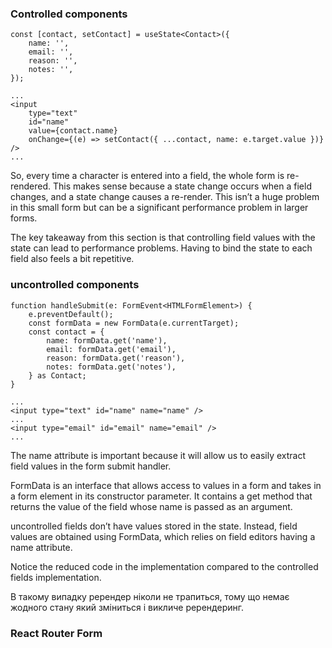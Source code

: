 ### Controlled components

```
const [contact, setContact] = useState<Contact>({
    name: '',
    email: '',
    reason: '',
    notes: '',
});

...
<input
    type="text"
    id="name"
    value={contact.name}
    onChange={(e) => setContact({ ...contact, name: e.target.value })}
/>
...

```

So, every time a character is entered into a field, the whole form is re-rendered. This makes sense because a state change occurs when a field changes, and a state change causes a re-render.
This isn’t a huge problem in this small form but can be a significant performance problem in larger forms.

The key takeaway from this section is that controlling field values with the state can lead to performance problems. Having to bind the state to each field also feels a bit repetitive.

### uncontrolled components

```
function handleSubmit(e: FormEvent<HTMLFormElement>) {
    e.preventDefault();
    const formData = new FormData(e.currentTarget);
    const contact = {
        name: formData.get('name'),
        email: formData.get('email'),
        reason: formData.get('reason'),
        notes: formData.get('notes'),
    } as Contact;
}

...
<input type="text" id="name" name="name" />
...
<input type="email" id="email" name="email" />
...
```

The name attribute is important because it will allow us to easily extract field values in the form submit handler.

FormData is an interface that allows access to values in a form and takes in a form element in its constructor parameter. It contains a get method that returns the value of the field whose name is passed as an argument.

uncontrolled fields don’t have values stored in the state. Instead, field values are obtained using FormData, which relies on field editors having a name attribute.

Notice the reduced code in the implementation compared to the controlled fields implementation.

В такому випадку ререндер ніколи не трапиться, тому що немає жодного стану який зміниться і викличе ререндеринг.

### React Router Form
